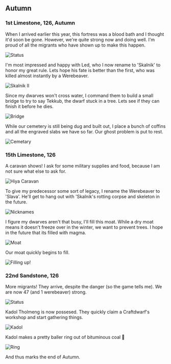 Autumn
------

### 1st Limestone, 126, Autumn

When I arrived earlier this year, this fortress was a blood bath and I thought
it'd soon be gone. However, we're quite strong now and doing well. I'm proud of
all the migrants who have shown up to make this happen.

![Status](http://cloud.mikeskalnik.com/image/342r0V260u1o/Screen%20Shot%202014-08-27%20at%204.47.01%20PM.png)

I'm most impressed and happy with Led, who I now rename to 'Skalnik' to honor my
great rule. Lets hope his fate is better than the first, who was killed almost
instantly by a Werebeaver.

![Skalnik II](http://cloud.mikeskalnik.com/image/0r3p251X2M1W/Screen%20Shot%202014-08-27%20at%204.49.26%20PM.png)

Since my dwarves won't cross water, I command them to build a small bridge to
try to say Tekkub, the dwarf stuck in a tree. Lets see if they can finish it
before he dies.

![Bridge](http://cloud.mikeskalnik.com/image/3E2k1m2h0J2G/Screen%20Shot%202014-08-27%20at%204.55.05%20PM.png)

While our cemetery is still being dug and built out, I place a bunch of coffins
and all the engraved slabs we have so far. Our ghost problem is put to rest.

![Cemetary](http://cloud.mikeskalnik.com/image/1O261s3H0628/Screen%20Shot%202014-08-27%20at%205.00.39%20PM.png)

### 15th Limestone, 126

A caravan shows! I ask for some military supplies and food, because I am not
sure what else to ask for.

![Hiya Caravan](http://cloud.mikeskalnik.com/image/3f2d1e1C1Y28/Screen%20Shot%202014-08-27%20at%205.09.11%20PM.png)

To give my predecessor some sort of legacy, I rename the Werebeaver to 'Slava'.
He'll get to hang out with 'Skalnik's rotting corpse and skeleton in the future.

![Nicknames](http://cloud.mikeskalnik.com/image/2T2Z0d2i1Q0m/Screen%20Shot%202014-08-27%20at%205.24.38%20PM.png)

I figure my dwarves aren't that busy, I'll fill this moat. While a dry moat
means it doesn't freeze over in the winter, we want to prevent trees. I hope in
the future that its filled with magma.

![Moat](http://cloud.mikeskalnik.com/image/2c3e0p300P3n/Screen%20Shot%202014-08-27%20at%205.49.28%20PM.png)

Our moat quickly begins to fill.

![Filling up!](http://cloud.mikeskalnik.com/image/123o3I1f1c2r/Screen%20Shot%202014-08-27%20at%205.57.13%20PM.png)

### 22nd Sandstone, 126

More migrants! They arrive, despite the danger (so the game tells me). We are
now 47 (and 1 werebeaver) strong.

![Status](http://cloud.mikeskalnik.com/image/0c0V0h3y3D33/Screen%20Shot%202014-08-27%20at%206.10.57%20PM.png)

Kadol Tholmeng is now possesed. They quickly claim a Craftdwarf's workshop and
start gathering things.

![Kadol](http://cloud.mikeskalnik.com/image/2t2T0R223z04/Screen%20Shot%202014-08-27%20at%206.24.26%20PM.png)

Kadol makes a pretty baller ring out of bituminous coal :ring:

![Ring](http://cloud.mikeskalnik.com/image/3E1l0K2f2v0H/Screen%20Shot%202014-08-27%20at%206.30.59%20PM.png)

And thus marks the end of Autumn.

